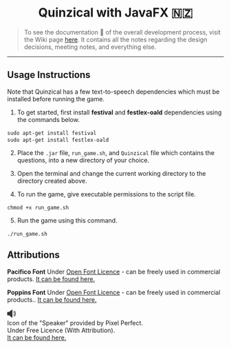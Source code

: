 <h1 align="center">Quinzical with JavaFX 🇳🇿</h1>

> To see the documentation 📝 of the overall development process, visit the Wiki page [here](https://github.com/SOFTENG206-2020/assignment-3-and-project-team-46/wiki). It contains all the notes regarding the design decisions, meeting notes, and everything else.

<hr>

## Usage Instructions
Note that Quinzical has a few text-to-speech dependencies which must be installed before running the game.

1. To get started, first install **festival** and **festlex-oald** dependencies using the commands below.

```
sudo apt-get install festival
sudo apt-get install festlex-oald
```

2. Place the `.jar` file, `run_game.sh`, and `Quinzical` file which contains the questions, into a new directory of your choice.

3. Open the terminal and change the current working directory to the directory created above.

4.  To run the game, give executable permissions to the script file.

```
chmod +x run_game.sh
```

5. Run the game using this command.

```
./run_game.sh
```

## Attributions

**Pacifico Font**
Under [Open Font Licence](https://scripts.sil.org/cms/scripts/page.php?site_id=nrsi&id=OFL) - can be freely used in commercial products.
[It can be found here.](https://fonts.google.com/specimen/Pacifico)

**Poppins Font**
Under [Open Font Licence](https://scripts.sil.org/cms/scripts/page.php?site_id=nrsi&id=OFL) - can be freely used in commercial products..
[It can be found here.](https://fonts.google.com/specimen/Poppins)

<img width="20px" src="./src/a3/quinzical/frontend/resources/icons/speaker.png">\
Icon of the "Speaker" provided by Pixel Perfect.\
Under Free Licence (With Attribution).\
[It can be found here.](https://www.flaticon.com/free-icon/volume_727269?term=speaker&page=1&position=1)